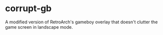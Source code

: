 # corrupt-gb
A modified version of RetroArch's gameboy overlay that doesn't clutter the game screen in landscape mode.
